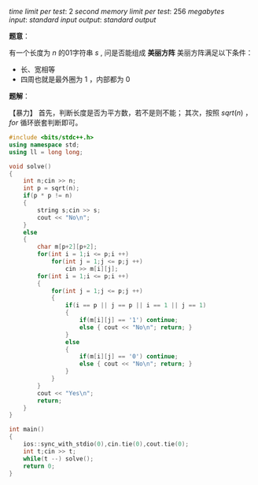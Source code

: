 
$time\ limit\ per\ test:\ 2\ second$
$memory\ limit\ per\ test:\ 256\ megabytes$
$input:\ standard\ input$
$output:\ standard\ output$

**题意**：

有一个长度为 $n$ 的01字符串 $s$ , 问是否能组成 **美丽方阵**
美丽方阵满足以下条件：
- 长、宽相等
- 四周也就是最外圈为 $1$ ，内部都为 $0$ 

**题解**：

【暴力】
首先，判断长度是否为平方数，若不是则不能；
其次，按照 $sqrt(n)$ ，$for$ 循环嵌套判断即可。

```c++
#include <bits/stdc++.h>
using namespace std;
using ll = long long;

void solve()
{
    int n;cin >> n;
    int p = sqrt(n);
    if(p * p != n) 
    {
    	string s;cin >> s;
    	cout << "No\n";
    }
    else
    {
    	char m[p+2][p+2];
    	for(int i = 1;i <= p;i ++)
    		for(int j = 1;j <= p;j ++)
    			cin >> m[i][j];
    	for(int i = 1;i <= p;i ++)
    	{
    		for(int j = 1;j <= p;j ++)
    		{
    			if(i == p || j == p || i == 1 || j == 1) 
    			{
    				if(m[i][j] == '1') continue;
    				else { cout << "No\n"; return; }
    			}
    			else
    			{
    				if(m[i][j] == '0') continue;
    				else { cout << "No\n"; return; }
    			}
    		}
    	}
    	cout << "Yes\n";
    	return;
    }
}

int main()
{
    ios::sync_with_stdio(0),cin.tie(0),cout.tie(0);
    int t;cin >> t;
    while(t --) solve();
    return 0;
}
```
